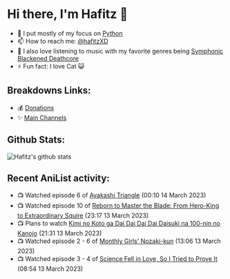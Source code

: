 # Hi there, I'm Hafitz 👋
- 🐍 I put mostly of my focus on [Python](https://python.org)
- 📫 How to reach me: [@hafitzXD](https://t.me/hafitzXD)
- 🎵 I also love listening to music with my favorite genres being [Symphonic Blackened Deathcore](https://youtu.be/qyYmS_iBcy4)
- ⚡ Fun fact: I love Cat 😺

## Breakdowns Links:
- 💰 [Donations](https://t.me/TheBreakdowns/2)
- ✨ [Main Channels](https://t.me/TheBreakdowns)

## Github Stats:
![Hafitz's github stats](https://github-readme-stats.vercel.app/api?username=breakdowns&show_icons=true&count_private=true&bg_color=00000000&text_color=777)

## Recent AniList activity:
<!-- ANILIST_ACTIVITY:start -->

-   📺 Watched episode 6 of [Ayakashi Triangle](https://anilist.co/anime/142849) (00:10 14 March 2023)
-   📺 Watched episode 10 of [Reborn to Master the Blade: From Hero-King to Extraordinary Squire](https://anilist.co/anime/142193) (23:17 13 March 2023)
-   📺 Plans to watch [Kimi no Koto ga Dai Dai Dai Dai Daisuki na 100-nin no Kanojo](https://anilist.co/anime/162694) (21:31 13 March 2023)
-   📺 Watched episode 2 - 6 of [Monthly Girls' Nozaki-kun](https://anilist.co/anime/20668) (13:06 13 March 2023)
-   📺 Watched episode 3 - 4 of [Science Fell in Love, So I Tried to Prove It](https://anilist.co/anime/107067) (08:54 13 March 2023)

<!-- ANILIST_ACTIVITY:end -->
